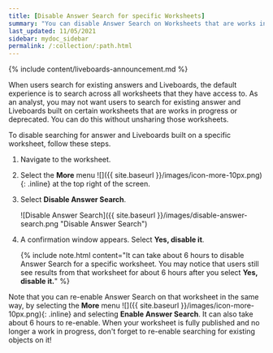 ```yaml
---
title: [Disable Answer Search for specific Worksheets]
summary: "You can disable Answer Search on Worksheets that are works in progress or deprecated."
last_updated: 11/05/2021
sidebar: mydoc_sidebar
permalink: /:collection/:path.html
---
```


{% include content/liveboards-announcement.md %}

When users search for existing answers and Liveboards, the default experience is to search across all worksheets that they have access to. As an analyst, you may not want users to search for existing answer and Liveboards built on certain worksheets that are works in progress or deprecated. You can do this without unsharing those worksheets.

To disable searching for answer and Liveboards built on a specific worksheet, follow these steps.

1. Navigate to the worksheet.

2. Select the **More** menu ![]({{ site.baseurl }}/images/icon-more-10px.png){: .inline} at the top right of the screen.

3. Select **Disable Answer Search**.

    ![Disable Answer Search]({{ site.baseurl }}/images/disable-answer-search.png "Disable Answer Search")

4. A confirmation window appears. Select **Yes, disable it**.

    {% include note.html content="It can take about 6 hours to disable Answer Search for a specific worksheet. You may notice that users still see results from that worksheet for about 6 hours after you select <strong>Yes, disable it.</strong>" %}

Note that you can re-enable Answer Search on that worksheet in the same way, by selecting the **More** menu ![]({{ site.baseurl }}/images/icon-more-10px.png){: .inline} and selecting **Enable Answer Search**. It can also take about 6 hours to re-enable. When your worksheet is fully published and no longer a work in progress, don't forget to re-enable searching for existing objects on it!
